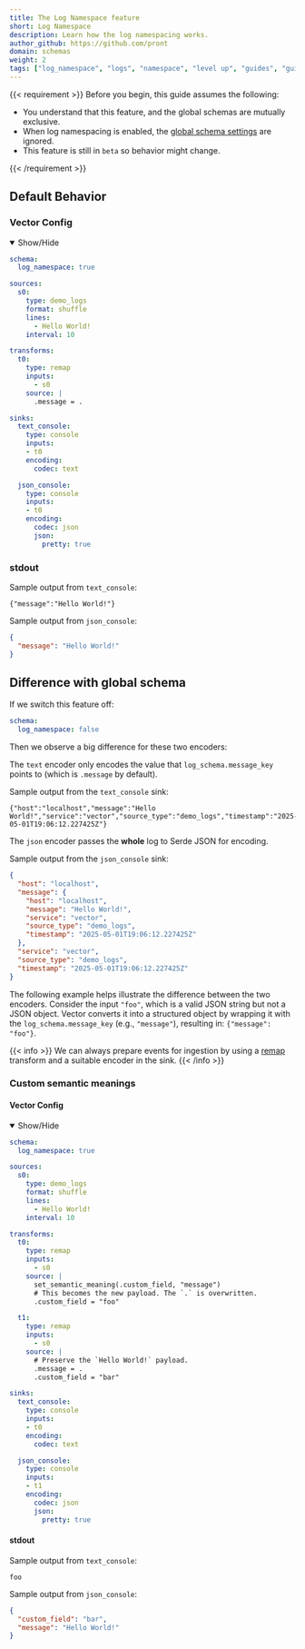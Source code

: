 ```yaml
---
title: The Log Namespace feature
short: Log Namespace
description: Learn how the log namespacing works.
author_github: https://github.com/pront
domain: schemas
weight: 2
tags: ["log_namespace", "logs", "namespace", "level up", "guides", "guide"]
---
```


{{< requirement >}}
Before you begin, this guide assumes the following:

* You understand that this feature, and the global schemas are mutually exclusive.
* When log namespacing is enabled, the [global schema settings] are ignored.
* This feature is still in `beta` so behavior might change.

[global schema settings]: /docs/reference/configuration/global-options/#log_schema
[docs.setup.quickstart]: /docs/setup/quickstart/
{{< /requirement >}}

## Default Behavior

### Vector Config

<details open>
  <summary>Show/Hide</summary>

```yaml
schema:
  log_namespace: true

sources:
  s0:
    type: demo_logs
    format: shuffle
    lines:
      - Hello World!
    interval: 10

transforms:
  t0:
    type: remap
    inputs:
      - s0
    source: |
      .message = .

sinks:
  text_console:
    type: console
    inputs:
    - t0
    encoding:
      codec: text

  json_console:
    type: console
    inputs:
    - t0
    encoding:
      codec: json
      json:
        pretty: true
```

</details>

### stdout

Sample output from `text_console`:

```text
{"message":"Hello World!"}
```

Sample output from `json_console`:

```json
{
  "message": "Hello World!"
}
```

## Difference with global schema

If we switch this feature off:

```yaml
schema:
  log_namespace: false
```

Then we observe a big difference for these two encoders:

The `text` encoder only encodes the value that `log_schema.message_key` points to (which is `.message` by default).

Sample output from the `text_console` sink:

```text
{"host":"localhost","message":"Hello World!","service":"vector","source_type":"demo_logs","timestamp":"2025-05-01T19:06:12.227425Z"}
```

The `json` encoder passes the **whole** log to Serde JSON for encoding.

Sample output from the `json_console` sink:

```json
{
  "host": "localhost",
  "message": {
    "host": "localhost",
    "message": "Hello World!",
    "service": "vector",
    "source_type": "demo_logs",
    "timestamp": "2025-05-01T19:06:12.227425Z"
  },
  "service": "vector",
  "source_type": "demo_logs",
  "timestamp": "2025-05-01T19:06:12.227425Z"
}
```

The following example helps illustrate the difference between the two encoders.
Consider the input `"foo"`, which is a valid JSON string but not a JSON object.
Vector converts it into a structured object by wrapping it with the `log_schema.message_key` (e.g., `"message"`), resulting in: `{"message": "foo"}`.

{{< info >}}
We can always prepare events for ingestion by using a [remap](/docs/reference/configuration/transforms/remap/) transform and a suitable encoder in the sink.
{{< /info >}}

### Custom semantic meanings

#### Vector Config

<details open>
  <summary>Show/Hide</summary>

```yaml
schema:
  log_namespace: true

sources:
  s0:
    type: demo_logs
    format: shuffle
    lines:
      - Hello World!
    interval: 10

transforms:
  t0:
    type: remap
    inputs:
      - s0
    source: |
      set_semantic_meaning(.custom_field, "message")
      # This becomes the new payload. The `.` is overwritten.
      .custom_field = "foo"

  t1:
    type: remap
    inputs:
      - s0
    source: |
      # Preserve the `Hello World!` payload.
      .message = .
      .custom_field = "bar"

sinks:
  text_console:
    type: console
    inputs:
    - t0
    encoding:
      codec: text

  json_console:
    type: console
    inputs:
    - t1
    encoding:
      codec: json
      json:
        pretty: true
```

</details>

#### stdout

Sample output from `text_console`:

```text
foo
```

Sample output from `json_console`:

```json
{
  "custom_field": "bar",
  "message": "Hello World!"
}
```
